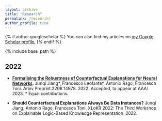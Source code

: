 ```yaml
---
layout: archive
title: "Research"
permalink: /research/
author_profile: true
---
```


{% if author.googlescholar %}
  You can also find my articles on <u><a href="{{author.googlescholar}}">my Google Scholar profile</a>.</u>
{% endif %}

{% include base_path %}

## 2022

- [**Formalising the Robustness of Counterfactual Explanations for Neural Networks**](https://arxiv.org/abs/2208.14878). Junqi Jiang\*, Francesco Leofante\*, Antonio Rago, Francesca Toni. Arxiv Preprint:2208:14878. 2022. Accepted, to appear at AAAI 2023. \* Equal contributions.

- **Should Counterfactual Explanations Always Be Data Instances?** Junqi Jiang, Antonio Rago, Francesca Toni. XLoKR 2022: The Third Workshop on Explainable Logic-Based Knowledge Representation. 2022.
